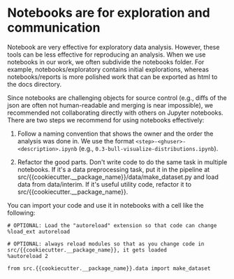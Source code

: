 # Notebooks are for exploration and communication

Notebook are very effective for exploratory data analysis. However, these tools can be less effective for reproducing an analysis. When we use notebooks in our work, we often subdivide the notebooks folder. For example, notebooks/exploratory contains initial explorations, whereas notebooks/reports is more polished work that can be exported as html to the docs directory.

Since notebooks are challenging objects for source control (e.g., diffs of the json are often not human-readable and merging is near impossible), we recommended not collaborating directly with others on Jupyter notebooks. There are two steps we recommend for using notebooks effectively:

1) Follow a naming convention that shows the owner and the order the analysis was done in. We use the format `<step>-<ghuser>-<description>.ipynb` (e.g., `0.3-bull-visualize-distributions.ipynb`).

2) Refactor the good parts. Don't write code to do the same task in multiple notebooks. If it's a data preprocessing task, put it in the pipeline at src/{{cookiecutter.__package_name}}/data/make_dataset.py and load data from data/interim. If it's useful utility code, refactor it to src/{{cookiecutter.__package_name}}.

You can import your code and use it in notebooks with a cell like the following:

```juptyer
# OPTIONAL: Load the "autoreload" extension so that code can change
%load_ext autoreload

# OPTIONAL: always reload modules so that as you change code in src/{{cookiecutter.__package_name}}, it gets loaded
%autoreload 2

from src.{{cookiecutter.__package_name}}.data import make_dataset
```
